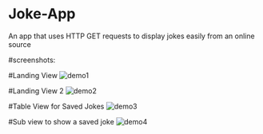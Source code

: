 # Joke-App
An app that uses HTTP GET requests to display jokes easily from an online source






#screenshots:

#Landing View
![demo1](https://github.com/JulianSerog/Joke-App/blob/master/demo_images/demo1.png)



#Landing View 2
![demo2](https://github.com/JulianSerog/Joke-App/blob/master/demo_images/demo2.png)


#Table View for Saved Jokes
![demo3](https://github.com/JulianSerog/Joke-App/blob/master/demo_images/demo3.png)



#Sub view to show a saved joke
![demo4](https://github.com/JulianSerog/Joke-App/blob/master/demo_images/demo4.png)
